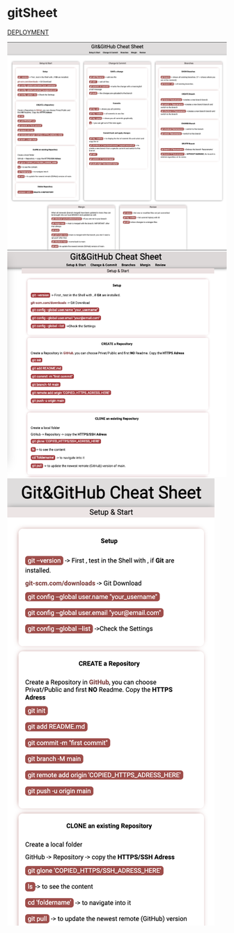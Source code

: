 # gitSheet

<a href="https://mariariosnavarro.github.io/gitSheet/">DEPLOYMENT</a>

![desktop](/assets/desktop.png)
![desktop](/assets/tablet.png)
![desktop](/assets/mobile.png)
